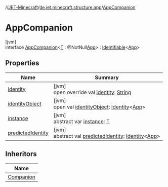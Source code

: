 //[JET-Minecraft](../../../index.md)/[de.jet.minecraft.structure.app](../index.md)/[AppCompanion](index.md)

# AppCompanion

[jvm]\
interface [AppCompanion](index.md)&lt;[T](index.md) : @NotNull[App](../-app/index.md)&gt; : [Identifiable](../../../../JET-Native/-j-e-t--native/de.jet.library.tool.smart.identification/-identifiable/index.md)&lt;[App](../-app/index.md)&gt;

## Properties

| Name | Summary |
|---|---|
| [identity](identity.md) | [jvm]<br>open override val [identity](identity.md): [String](https://kotlinlang.org/api/latest/jvm/stdlib/kotlin/-string/index.html) |
| [identityObject](../../de.jet.minecraft.tool.timing.cooldown/-cooldown/index.md#-527806782%2FProperties%2F-726029290) | [jvm]<br>open val [identityObject](../../de.jet.minecraft.tool.timing.cooldown/-cooldown/index.md#-527806782%2FProperties%2F-726029290): [Identity](../../../../JET-Native/-j-e-t--native/de.jet.library.tool.smart.identification/-identity/index.md)&lt;[App](../-app/index.md)&gt; |
| [instance](instance.md) | [jvm]<br>abstract var [instance](instance.md): [T](index.md) |
| [predictedIdentity](predicted-identity.md) | [jvm]<br>abstract val [predictedIdentity](predicted-identity.md): [Identity](../../../../JET-Native/-j-e-t--native/de.jet.library.tool.smart.identification/-identity/index.md)&lt;[App](../-app/index.md)&gt; |

## Inheritors

| Name |
|---|
| [Companion](../../de.jet.minecraft.app/-jet-app/-companion/index.md) |
